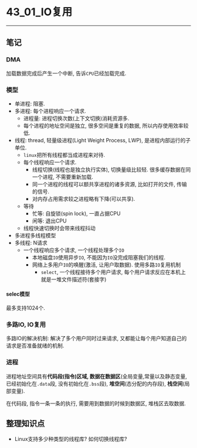 # 43\_01_IO复用

---

## 笔记

### DMA

加载数据完成后产生一个中断, 告诉`CPU`已经加载完成.

### 模型

* 单进程: 阻塞.
* 多进程: 每个进程响应一个请求.
	* 进程量: 进程切换次数(上下文切换)消耗资源多.
	* 每个进程的地址空间是独立, 很多空间是重复的数据, 所以内存使用效率较低.
* 线程: thread, 轻量级进程(Light Weight Process, LWP), 是进程内部运行的子单位.
	* `linux`把所有线程都当成进程来对待.
	* 每个线程响应一个请求.
		* 线程切换(线程也是独立执行实体), 切换量级比较轻. 很多缓存数据在同一个进程, 不需要重新加载.
		* 同一个进程的线程可以额共享进程的诸多资源, 比如打开的文件, 传输的信号.
		* 对内存占用需求较之进程略有下降(可以共享).
	* 等待
		* 忙等: 自旋锁(spin lock), 一直占据CPU
		* 闲等: 退出CPU
	* 线程快速切换时会带来线程抖动
* 多进程多线程模型
* 多线程: N请求
	* 一个线程响应多个请求, 一个线程处理多个`IO`
		* 本地磁盘`IO`使用异步`IO`, 不能因为`IO`没完成阻塞我们的线程.
		* 网络上多用户`IO`的唤醒(激活, 让用户取数据). 使用多路`IO`复用机制
			* `select`, 一个线程接待多个用户请求, 每个用户请求反应在本机上就是一堆文件描述符(套接字)

#### selec模型

最多支持1024个.

### 多路IO, IO复用

多路IO的解决机制: 解决了多个用户同时过来请求, 又都能让每个用户知道自己的请求是否准备就绪的机制.



### 进程

进程地址空间具有**代码段(指令)**区域, 数据在**数据区**(全局变量,常量以及静态变量,已经初始化在`.data`段, 没有初始化在`.bss`段), **堆空间**(态分配的内存段), **栈空间**(局部变量).

在代码段, 指令一条一条的执行, 需要用到数据的时候到数据区, 堆栈区去取数据.

## 整理知识点

* Linux支持多少种类型的线程库? 如何切换线程库?


